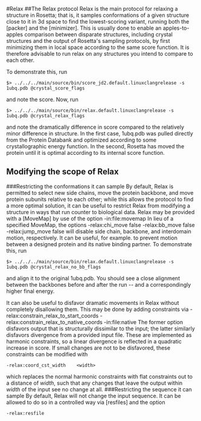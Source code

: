 #Relax
##The Relax protocol
Relax is the main protocol for relaxing a structure in Rosetta; that is, it samples conformations of a given structure close to it in 3d space to find the lowest-scoring variant, running both the [packer] and the [minimizer]. This is usually done to enable an apples-to-apples comparison between disparate structures, including crystal structures and the output of Rosetta's sampling protocols, by first minimizing them in local space according to the same score function. It is therefore advisable to run relax on any structures you intend to compare to each other.

To demonstrate this, run 

	$> ../../../main/source/bin/score_jd2.default.linuxclangrelease -s 1ubq.pdb @crystal_score_flags

and note the score. Now, run

	$> ../../../main/source/bin/relax.default.linuxclangrelease -s 1ubq.pdb @crystal_relax_flags

and note the dramatically difference in score compared to the relatively minor difference in structure. In the first case, 1ubq.pdb was pulled directly from the Protein Databank and optimized according to some crystallographic energy function. In the second, Rosetta has moved the protein until it is optimal according to its internal score function.  

## Modifying the scope of Relax
###Restricting the conformations it can sample
By default, Relax is permitted to select new side chains, move the protein backbone, and move protein subunits relative to each other; while this allows the protocol to find a more optimal solution, it can be useful to restrict Relax from modifying a structure in ways that run counter to biological data. Relax may be provided with a [MoveMap] by use of the option
	-in:file:movemap
In lieu of a specified MoveMap, the options
	-relax:chi_move false
	-relax:bb_move false
	-relax:jump_move false
will disable side chain, backbone, and interdomain motion, respectively. It can be useful, for example. to prevent motion between a designed protein and its native binding partner.
To demonstrate this, run

	$> ../../../main/source/bin/relax.default.linuxclangrelease -s 1ubq.pdb @crystal_relax_no_bb_flags 

and align it to the original 1ubq.pdb. You should see a close alignment between the backbones before and after the run -- and a correspondingly higher final energy.

It can also be useful to disfavor dramatic movements in Relax without completely disallowing them. This may be done by adding constraints via
	-relax:constrain_relax_to_start_coords
	-relax:constrain_relax_to_native_coords -in:file:native
The former option disfavors output that is structurally dissimilar to the input; the latter similarly disfavors divergence from a provided input file. These are implemented as harmonic constraints, so a linear divergence is reflected in a quadratic increase in score. If small changes are not to be disfavored, these constraints can be modified with 

	-relax:coord_cst_width    <width> 

which replaces the normal harmonic constraints with flat constraints out to a distance of *width*, such that any changes that leave the output within *width* of the input see no change at all.
###Restricting the sequence it can sample
By default, Relax will not change the input sequence. It can be allowed to do so in a controlled way via [resfiles] and the option

	-relax:resfile 

